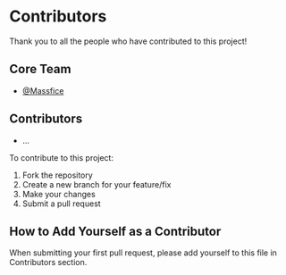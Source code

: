 # Contributors

Thank you to all the people who have contributed to this project!

## Core Team

-   [@Massfice](https://github.com/Massfice)

## Contributors

-   ...

To contribute to this project:

1. Fork the repository
2. Create a new branch for your feature/fix
3. Make your changes
4. Submit a pull request

## How to Add Yourself as a Contributor

When submitting your first pull request, please add yourself to this file in Contributors section.
